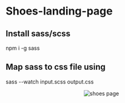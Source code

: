 # Shoes-landing-page

## Install sass/scss 
   npm i -g sass
## Map sass to css file using
  sass --watch input.scss output.css
<br/>
<div align="center">
   <img  src="https://i.postimg.cc/jqpbbPMH/lng.png" alt="shoes page"/>
</div>
